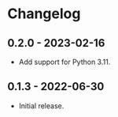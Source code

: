 # Changelog

## 0.2.0 - 2023-02-16

- Add support for Python 3.11.

## 0.1.3 - 2022-06-30

- Initial release.
